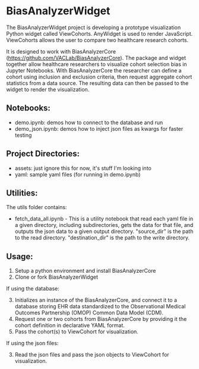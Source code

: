 # BiasAnalyzerWidget
The BiasAnalyzerWidget project is developing a prototype visualization Python widget called ViewCohorts. AnyWidget is used to render JavaScript. ViewCohorts allows the user to compare two healthcare research cohorts. 

It is designed to work with BiasAnalyzerCore (https://github.com/VACLab/BiasAnalyzerCore). The package and widget together allow healthcare researchers to visualize cohort selection bias in Jupyter Notebooks. With BiasAnalyzerCore the researcher can define a cohort using inclusion and exclusion criteria, then request aggregate cohort statistics from a data source. The resulting data can then be passed to the widget to render the visualization. 

## Notebooks:
* demo.ipynb: demos how to connect to the database and run
* demo_json.ipynb: demos how to inject json files as kwargs for faster testing

## Project Directories:
* assets: just ignore this for now, it's stuff I'm looking into
* yaml: sample yaml files (for running in demo.ipynb)

## Utilities:

The utils folder contains:
* fetch_data_all.ipynb - This is a utility notebook that read each yaml file in a given directory, including subdirectories, gets the data for that file, and outputs the json data to a given output directory. "source_dir" is the path to the read directory. "destination_dir" is the path to the write directory.

## Usage:
1. Setup a python environment and install BiasAnalyzerCore
2. Clone or fork BiasAnalyzerWidget

If using the database:

3. Initializes an instance of the BiasAnalyzerCore, and connect it to a database storing EHR data standardized to the Observational Medical Outcomes Partnership (OMOP) Common Data Model (CDM).
4. Request one or two cohorts from BiasAnalyzerCore by providing it the cohort definition in declarative YAML format.
5. Pass the cohort(s) to ViewCohort for visualization.

If using the json files:

3. Read the json files and pass the json objects to ViewCohort for visualization.
